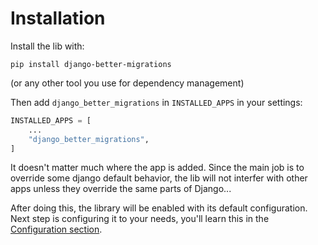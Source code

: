 Installation
============

Install the lib with:

    pip install django-better-migrations

(or any other tool you use for dependency management)

Then add `django_better_migrations` in `INSTALLED_APPS` in your settings:

```python
INSTALLED_APPS = [
    ...
    "django_better_migrations",
]
```

It doesn't matter much where the app is added. Since the main job is
to override some django default behavior, the lib will not interfer
with other apps unless they override the same parts of Django...


After doing this, the library will be enabled with its default
configuration. Next step is configuring it to your needs, you'll
learn this in the [Configuration section](./configuration.md).
